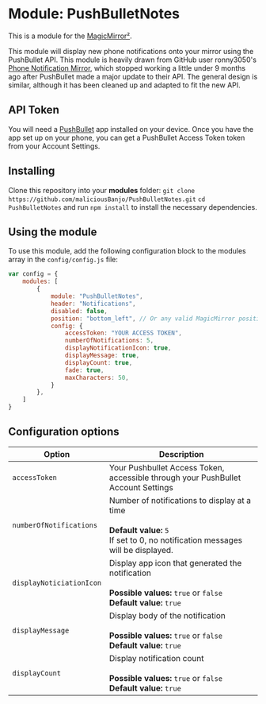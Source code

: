 # Module: PushBulletNotes

This is a module for the [MagicMirror²](https://github.com/MichMich/MagicMirror/).

This module will display new phone notifications onto your mirror using the PushBullet API.
This module is heavily drawn from GitHub user ronny3050's [Phone Notification Mirror](https://github.com/ronny3050/phone-notification-mirror), which stopped working a little under 9 months ago after PushBullet made a major update to their API. The general design is similar, although it has been cleaned up and adapted to fit the new API.

## API Token
You will need a [PushBullet](https://www.pushbullet.com/) app installed on your device. Once you have the app set up on your phone, you can get a PushBullet Access Token token from your Account Settings.

## Installing
Clone this repository into your __modules__ folder: `git clone https://github.com/maliciousBanjo/PushBulletNotes.git`
`cd PushBulletNotes` and run `npm install` to install the necessary dependencies.

## Using the module

To use this module, add the following configuration block to the modules array in the `config/config.js` file:
```js
var config = {
    modules: [
		{
			module: "PushBulletNotes",
			header: "Notifications",
			disabled: false,
			position: "bottom_left", // Or any valid MagicMirror position.
			config: {
				accessToken: "YOUR ACCESS TOKEN",
				numberOfNotifications: 5,
				displayNotificationIcon: true,
				displayMessage: true,
				displayCount: true,
				fade: true,
				maxCharacters: 50,
			}
		},
    ]
}
```

## Configuration options

<table width="100%">
	<thead>
		<tr>
			<th>Option</th>
			<th width="100%">Description</th>
		</tr>
	<thead>
	<tbody>
		<tr>
			<td><code>accessToken</code></td>
			<td>Your Pushbullet Access Token, accessible through your PushBullet Account Settings<br>
			</td>
		</tr>
		<tr>
			<td><code>numberOfNotifications</code></td>
			<td>Number of notifications to display at a time<br>
				<br><b>Default value:</b> <code>5</code>
				<br>If set to 0, no notification messages will be displayed.
			</td>
		</tr>
		<tr>
			<td><code>displayNoticiationIcon</code></td>
			<td>Display app icon that generated the notification<br>
				<br><b>Possible values:</b> <code>true</code> or <code>false</code>
				<br><b>Default value:</b> <code>true</code>
			</td>
		</tr>
		<tr>
			<td><code>displayMessage</code></td>
			<td>Display body of the notification<br>
				<br><b>Possible values:</b> <code>true</code> or <code>false</code>
				<br><b>Default value:</b> <code>true</code>
			</td>
		</tr>
		<tr>
			<td><code>displayCount</code></td>
			<td>Display notification count<br>
				<br><b>Possible values:</b> <code>true</code> or <code>false</code>
				<br><b>Default value:</b> <code>true</code>
			</td>
		</tr>
</table>